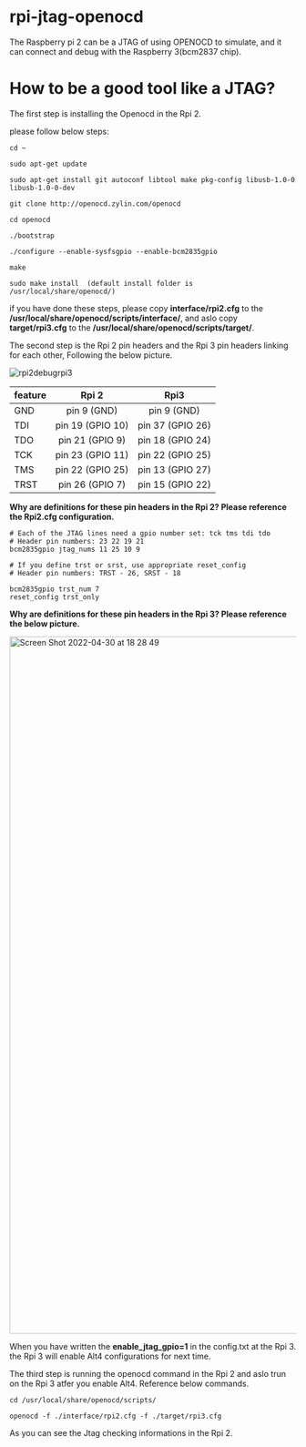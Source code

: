 # rpi-jtag-openocd

The Raspberry pi 2 can be a JTAG of using OPENOCD to simulate, and it can connect and debug with the Raspberry 3(bcm2837 chip).

# How to be a good tool like a JTAG? 

The first step is installing the Openocd in the Rpi 2.

please follow below steps:
    
    cd ~
    
    sudo apt-get update
    
    sudo apt-get install git autoconf libtool make pkg-config libusb-1.0-0 libusb-1.0-0-dev
    
    git clone http://openocd.zylin.com/openocd
    
    cd openocd
    
    ./bootstrap
    
    ./configure --enable-sysfsgpio --enable-bcm2835gpio
    
    make
    
    sudo make install  (default install folder is /usr/local/share/openocd/)
    
if you have done these steps, please copy **interface/rpi2.cfg** to the **/usr/local/share/openocd/scripts/interface/**,
and aslo copy **target/rpi3.cfg** to the **/usr/local/share/openocd/scripts/target/**.

The second step is the Rpi 2 pin headers and the Rpi 3 pin headers linking for each other, Following the below picture.

![rpi2debugrpi3](https://user-images.githubusercontent.com/8576322/166696162-f1b5a7b3-8f52-4e94-a867-d199401d2a46.jpeg)


| feature       | Rpi 2            |   Rpi3     |
| ------------- |:----------------:| :-----------:|
| GND           |pin 9  (GND)      |    pin 9 (GND) |
| TDI           | pin 19 (GPIO 10) |   pin 37 (GPIO 26) |
| TDO           |pin 21 (GPIO 9)   |    pin 18 (GPIO 24) |
| TCK           | pin 23 (GPIO 11) |   pin 22 (GPIO 25) |
| TMS           | pin 22 (GPIO 25) |   pin 13 (GPIO 27) |
| TRST          |pin 26 (GPIO 7)   |    pin 15 (GPIO 22) |

**Why are definitions for these pin headers in the Rpi 2? Please reference the Rpi2.cfg configuration.**

    # Each of the JTAG lines need a gpio number set: tck tms tdi tdo
    # Header pin numbers: 23 22 19 21
    bcm2835gpio jtag_nums 11 25 10 9
    
    # If you define trst or srst, use appropriate reset_config
    # Header pin numbers: TRST - 26, SRST - 18

    bcm2835gpio trst_num 7
    reset_config trst_only

**Why are definitions for these pin headers in the Rpi 3? Please reference the below picture.**

<img width="1225" alt="Screen Shot 2022-04-30 at 18 28 49" src="https://user-images.githubusercontent.com/8576322/166702851-fe52a9f1-c31d-44b3-a17c-128628739d23.png">

When you have written the **enable_jtag_gpio=1** in the config.txt at the Rpi 3. the Rpi 3 will enable Alt4 configurations for next time.

The third step is running the openocd command in the Rpi 2 and aslo trun on the Rpi 3 atfer you enable Alt4. Reference below commands.

    cd /usr/local/share/openocd/scripts/
    
    openocd -f ./interface/rpi2.cfg -f ./target/rpi3.cfg

As you can see the Jtag checking informations in the Rpi 2.





    

